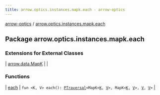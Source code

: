 ```yaml
---
title: arrow.optics.instances.mapk.each - arrow-optics
---
```


[arrow-optics](../index.html) / [arrow.optics.instances.mapk.each](./index.html)

## Package arrow.optics.instances.mapk.each

### Extensions for External Classes

| [arrow.data.MapK](arrow.data.-map-k/index.html) |  |

### Functions

| [each](each.html) | `fun <K, V> each(): `[`PTraversal`](../arrow.optics/-p-traversal/index.html)`<MapK<`[`K`](each.html#K)`, `[`V`](each.html#V)`>, MapK<`[`K`](each.html#K)`, `[`V`](each.html#V)`>, `[`V`](each.html#V)`, `[`V`](each.html#V)`>` |

